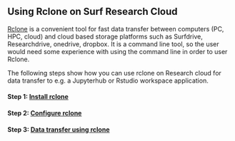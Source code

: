 ## Using Rclone on Surf Research Cloud

[Rclone](https://rclone.org/) is a convenient tool for fast data transfer between computers (PC, HPC, cloud) and cloud based storage platforms such as Surfdrive, Researchdrive, onedrive, dropbox. 
It is a command line tool, so the user would need some experience with using the command line in order to user Rclone.

The following steps show how you can use rclone on Research cloud for data transfer to e.g. a Jupyterhub or Rstudio workspace application.

#### Step 1: [Install rclone](install-rclone.md)

#### Step 2: [Configure rclone](rclone-config.md)

#### Step 3: [Data transfer using rclone](rclone-transferringdata.md)
